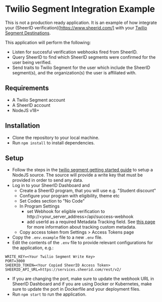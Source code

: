 # Twilio Segment Integration Example

This is not a production ready application. It is an example of how integrate your (SheerID verification)[https://www.sheerid.com/]
with your [Twilio Segment Destinations](https://segment.com/twilio/).

This application will perform the following:
- Listen for succesful verification webhooks fired from SheerID.
- Query SheerID to find which SheerID segments were confirmed for the user being verified.
- Send traits to Twilio Segment for the user which include the SheerID segment(s), and the organization(s) the user is affiliated with.

## Requirements

- A Twilio Segment account
- A SheerID account
- NodeJS v18+

## Installation

- Clone the repository to your local machine.
- Run `npm install` to install dependencies.

## Setup

- Follow the steps in the [twilio segment getting started guide](https://segment.com/docs/getting-started/implementation-guide/#add-a-source) 
to setup a NodeJS source. The source will provide a write key that must be provided in order to send any data.
- Log in to your SheerID Dashboard and
    - Create a SheerID program, that you will use e.g. "Student discount"
    - Configure your program with eligibility, theme etc
    - Set Codes section to "No Code"
    - In Program Settings
        - set Webhook for eligible verification to http://<your_server_address>/api/success-webhook
        - add userId as a required Metadata Tracking field. See [this page](https://sheerid.zendesk.com/hc/en-us/articles/6935464622107) for more information about tracking custom metadata.
    - Copy access token from Settings > Access Tokens page
- Copy the `.env.example` file to a new `.env` file.
- Edit the contents of the `.env` file to provide relevant configurations for the application, e.g.:
```
WRITE_KEY=<Your Twilio Segment Write Key>
PORT=3000
SHEERID_TOKEN=<Your Copied SheerID Access Token>
SHEERID_API_URL=https://services.sheerid.com/rest/v2/
```
- If you are changing the port, make sure to update the webhook URL in SheerID Dashboard and if you are using Docker or Kubernetes, make sure 
to update the port in Dockerfile and your deployment files.
- Run `npm start` to run the application. 
